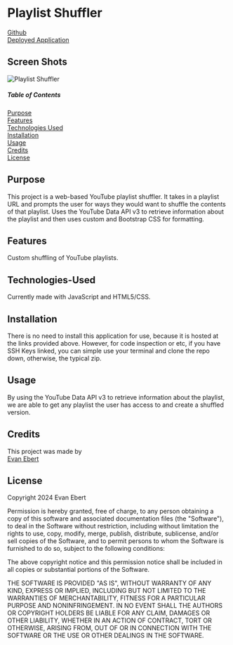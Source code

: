 # Playlist Shuffler

[Github]([https://github.com/evan-ebert17/PlaylistShuffler])  
[Deployed Application](https://evan-ebert17.github.io/PlaylistShuffler/)

## Screen Shots
 ![Playlist Shuffler](Assets/75338dd73d706240fa56206b5770b0e4.png)

##### Table of Contents  
[Purpose](#purpose)  
[Features](#features)  
[Technologies Used](#technologies-used)  
[Installation](#installation)  
[Usage](#usage)  
[Credits](#credits)  
[License](#license)  

## Purpose  
This project is a web-based YouTube playlist shuffler. It takes in a playlist URL and prompts the user for ways they would want to shuffle the contents of that playlist. Uses the YouTube Data API v3 to retrieve information about the playlist and then uses custom and Bootstrap CSS for formatting.

## Features 
Custom shuffling of YouTube playlists.

## Technologies-Used  
Currently made with JavaScript and HTML5/CSS.

## Installation  
There is no need to install this application for use, because it is hosted at the links provided above. However, for code inspection or etc, if you have SSH Keys linked, you can simple use your terminal and clone the repo down, otherwise, the typical zip.

## Usage  
By using the YouTube Data API v3 to retrieve information about the playlist, we are able to get any playlist the user has access to and create a shuffled version.

## Credits
This project was made by  
[Evan Ebert](https://github.com/evan-ebert17)

## License

Copyright 2024 Evan Ebert

Permission is hereby granted, free of charge, to any person obtaining a copy of this software and associated documentation files (the "Software"), to deal in the Software without restriction, including without limitation the rights to use, copy, modify, merge, publish, distribute, sublicense, and/or sell copies of the Software, and to permit persons to whom the Software is furnished to do so, subject to the following conditions:

The above copyright notice and this permission notice shall be included in all copies or substantial portions of the Software.

THE SOFTWARE IS PROVIDED "AS IS", WITHOUT WARRANTY OF ANY KIND, EXPRESS OR IMPLIED, INCLUDING BUT NOT LIMITED TO THE WARRANTIES OF MERCHANTABILITY, FITNESS FOR A PARTICULAR PURPOSE AND NONINFRINGEMENT. IN NO EVENT SHALL THE AUTHORS OR COPYRIGHT HOLDERS BE LIABLE FOR ANY CLAIM, DAMAGES OR OTHER LIABILITY, WHETHER IN AN ACTION OF CONTRACT, TORT OR OTHERWISE, ARISING FROM, OUT OF OR IN CONNECTION WITH THE SOFTWARE OR THE USE OR OTHER DEALINGS IN THE SOFTWARE.
